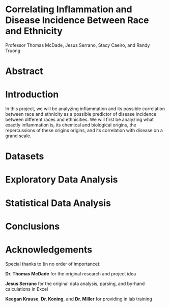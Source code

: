 # Correlating Inflammation and Disease Incidence Between Race and Ethnicity 

Professor Thomas McDade, Jesus Serrano, Stacy Caeiro, and Randy Truong 

# Abstract 

# Introduction 
In this project, we will be analyzing inflammation and its possible correlation between race and ethnicity as a possible predictor of disease incidence between different races and ethnicities. We will first be analyzing what exactly inflammation is, its chemical and biological origins, the repercussions of these origins origins, and its correlation with disease on a grand scale. 

# Datasets 

# Exploratory Data Analysis 

# Statistical Data Analysis 

# Conclusions 

# Acknowledgements
Special thanks to (in no order of importance): 


**Dr. Thomas McDade** for the original research and project idea


**Jesus Serrano** for the original data analysis, parsing, and by-hand calculations in Excel


**Keegan Krause**, **Dr. Koning**, and **Dr. Miller** for providing in lab training 

